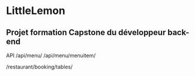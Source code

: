 # LittleLemon

## Projet formation Capstone du développeur back-end

API
/api/menu/
/api/menu/menuitem/

/restaurant/booking/tables/